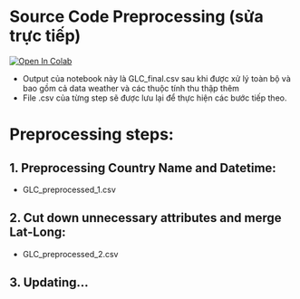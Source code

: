 # Source Code Preprocessing (sửa trực tiếp)
[![Open In Colab](https://colab.research.google.com/assets/colab-badge.svg)](https://colab.research.google.com/drive/1MprVRA3SLHzCUP0VGqZQJ_-BYDoJ4SJS?usp=sharing)
* Output của notebook này là GLC_final.csv sau khi được xử lý toàn bộ và bao gồm cả data weather và các thuộc tính thu thập thêm
* File .csv của từng step sẽ được lưu lại để thực hiện các bước tiếp theo.

# Preprocessing steps:
## 1. Preprocessing Country Name and Datetime: 
* GLC_preprocessed_1.csv
## 2. Cut down unnecessary attributes and merge Lat-Long: 
* GLC_preprocessed_2.csv
## 3. Updating...
